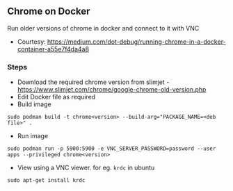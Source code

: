 ## Chrome on Docker

Run older versions of chrome in docker and connect to it with VNC

- Courtesy: https://medium.com/dot-debug/running-chrome-in-a-docker-container-a55e7f4da4a8


### Steps

- Download the required chrome version from slimjet -https://www.slimjet.com/chrome/google-chrome-old-version.php
- Edit Docker file as required
- Build image
```
sudo podman build -t chrome<version> --build-arg="PACKAGE_NAME=<deb file>" .
```
- Run image
```
sudo podman run -p 5900:5900 -e VNC_SERVER_PASSWORD=password --user apps --privileged chrome<version>
```

- View using a VNC viewer. for eg. `krdc` in ubuntu
```
sudo apt-get install krdc
```



